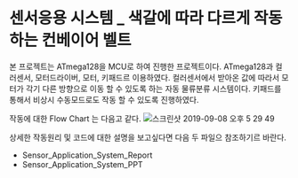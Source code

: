# 센서응용 시스템 _ 색갈에 따라 다르게 작동하는 컨베이어 벨트

본 프로젝트는 ATmega128을 MCU로 하여 진행한 프로젝트이다. 
ATmega128과 컬러센서, 모터드라이버, 모터, 키패드르 이용하였다. 
컬러센서에서 받아온 값에 따라서 모터가 각기 다른 방향으로 이동 할 수 있도록 하는 자동 물류분류 시스템이다.
키패드를 통해서 비상시 수동모드로도 작동 할 수 있도록 진행하였다. 

작동에 대한 Flow Chart 는 다음고 같다. 
![스크린샷 2019-09-08 오후 5 29 49](https://user-images.githubusercontent.com/44546283/64485687-4f421380-d25e-11e9-9d0c-e0bbfd792041.png)

상세한 작동원리 및 코드에 대한 설명을 보고싶다면 다음 두 파일으 참조하기르 바란다.
- Sensor_Application_System_Report
- Sensor_Application_System_PPT

